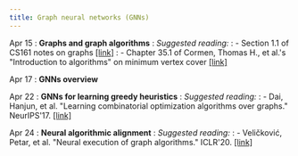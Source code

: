 ```yaml
---
title: Graph neural networks (GNNs)
---
```


Apr 15
: **Graphs and graph algorithms**
: *Suggested reading:*
: - Section 1.1 of CS161 notes on graphs [[link]](https://stanford-cs161.github.io/winter2024/assets/files/lecture9-notes.pdf)
: - Chapter 35.1 of Cormen, Thomas H., et al.'s "Introduction to algorithms" on minimum vertex cover [[link]](https://searchworks.stanford.edu/view/12846639)

Apr 17
: **GNNs overview**

Apr 22
: **GNNs for learning greedy heuristics**
: *Suggested reading:*
: - Dai, Hanjun, et al. "Learning combinatorial optimization algorithms over graphs." NeurIPS'17. [[link]](https://arxiv.org/pdf/1704.01665.pdf)

Apr 24
: **Neural algorithmic alignment**
: *Suggested reading:*
: - Veličković, Petar, et al. "Neural execution of graph algorithms." ICLR'20. [[link]](https://arxiv.org/pdf/1910.10593.pdf)
